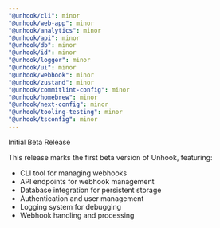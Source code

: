 ```yaml
---
"@unhook/cli": minor
"@unhook/web-app": minor
"@unhook/analytics": minor
"@unhook/api": minor
"@unhook/db": minor
"@unhook/id": minor
"@unhook/logger": minor
"@unhook/ui": minor
"@unhook/webhook": minor
"@unhook/zustand": minor
"@unhook/commitlint-config": minor
"@unhook/homebrew": minor
"@unhook/next-config": minor
"@unhook/tooling-testing": minor
"@unhook/tsconfig": minor
---
```


Initial Beta Release

This release marks the first beta version of Unhook, featuring:

- CLI tool for managing webhooks
- API endpoints for webhook management
- Database integration for persistent storage
- Authentication and user management
- Logging system for debugging
- Webhook handling and processing
